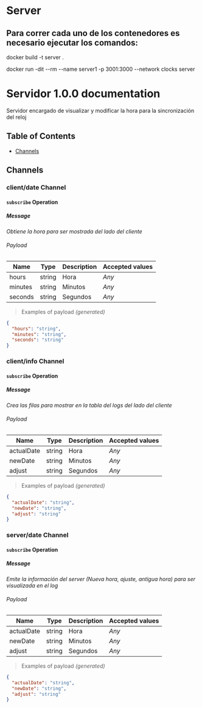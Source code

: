 # Server

## Para correr cada uno de los contenedores es necesario ejecutar los comandos: 

docker build -t server .

docker run -dit --rm --name server1 -p 3001:3000 --network clocks server

# Servidor 1.0.0 documentation

Servidor encargado de visualizar y modificar la hora para la sincronización del reloj
## Table of Contents

* [Channels](#channels)

## Channels

### **client/date** Channel

#### `subscribe` Operation

##### Message

*Obtiene la hora para ser mostrada del lado del cliente*

###### Payload

| Name | Type | Description | Accepted values |
|-|-|-|-|
| hours | string | Hora | _Any_ |
| minutes | string | Minutos | _Any_ |
| seconds | string | Segundos | _Any_ |

> Examples of payload _(generated)_

```json
{
  "hours": "string",
  "minutes": "string",
  "seconds": "string"
}
```




### **client/info** Channel

#### `subscribe` Operation

##### Message

*Crea las filas para mostrar en la tabla del logs del lado del cliente*

###### Payload

| Name | Type | Description | Accepted values |
|-|-|-|-|
| actualDate | string | Hora | _Any_ |
| newDate | string | Minutos | _Any_ |
| adjust | string | Segundos | _Any_ |

> Examples of payload _(generated)_

```json
{
  "actualDate": "string",
  "newDate": "string",
  "adjust": "string"
}
```




### **server/date** Channel

#### `subscribe` Operation

##### Message

*Emite la información del server (Nueva hora, ajuste, antigua hora) para ser visualizada en el log*

###### Payload

| Name | Type | Description | Accepted values |
|-|-|-|-|
| actualDate | string | Hora | _Any_ |
| newDate | string | Minutos | _Any_ |
| adjust | string | Segundos | _Any_ |

> Examples of payload _(generated)_

```json
{
  "actualDate": "string",
  "newDate": "string",
  "adjust": "string"
}
```



